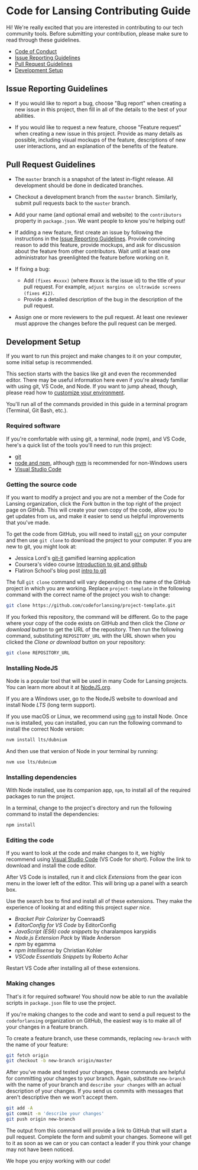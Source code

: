 # Code for Lansing Contributing Guide

Hi! We're really excited that you are interested in contributing to our tech
community tools. Before submitting your contribution, please make sure to read
through these guidelines.

- [Code of Conduct](https://github.com/codeforlansing/project-template/blob/master/.github/CODE_OF_CONDUCT.md)
- [Issue Reporting Guidelines](#issue-reporting-guidelines)
- [Pull Request Guidelines](#pull-request-guidelines)
- [Development Setup](#development-setup)

## Issue Reporting Guidelines

- If you would like to report a bug, choose "Bug report" when creating a new
  issue in this project, then fill in all of the details to the best of your
  abilities.

- If you would like to request a new feature, choose "Feature request" when
  creating a new issue in this project. Provide as many details as possible,
  including visual mockups of the feature, descriptions of new user
  interactions, and an explanation of the benefits of the feature.

## Pull Request Guidelines

- The `master` branch is a snapshot of the latest in-flight release. All
  development should be done in dedicated branches.

- Checkout a development branch from the `master` branch. Similarly, submit pull
  requests back to the `master` branch.

- Add your name (and optional email and website) to the `contributors` property
  in `package.json`. We want people to know you're helping out!

- If adding a new feature, first create an issue by following the instructions
  in the [Issue Reporting Guidelines](#issue-reporting-guidelines).
  Provide convincing reason to add this feature, provide mockups, and ask for
  discussion about the feature from other contributors. Wait until at least one
  administrator has greenlighted the feature before working on it.

- If fixing a bug:
  - Add `(fixes #xxxx)` (where #xxxx is the issue id) to the title of your pull
    request. For example, `adjust margins on ultrawide screens (fixes #12)`.
  - Provide a detailed description of the bug in the description of the pull
    request.

- Assign one or more reviewers to the pull request. At least one reviewer must
  approve the changes before the pull request can be merged.

## Development Setup

If you want to run this project and make changes to it on your computer, some
initial setup is recommended.

This section starts with the basics like git and even the recommended editor.
There may be useful information here even if you're already familiar with
using git, VS Code, and Node. If you want to jump ahead, though, please read how
to [customize your environment](#customizing-your-environment).

You'll run all of the commands provided in this guide in a terminal program
(Terminal, Git Bash, etc.).

### Required software

If you're comfortable with using git, a terminal, node (npm), and VS Code,
here's a quick list of the tools you'll need to run this project:

- [git](https://git-scm.com/downloads)
- [node and npm](https://nodejs.org/), although
  [nvm](https://github.com/nvm-sh/nvm) is recommended for non-Windows users
- [Visual Studio Code](https://code.visualstudio.com/)

### Getting the source code

If you want to modify a project and you are not a member of the Code for Lansing
organization, click the _Fork_ button in the top right of the project page on
GitHub. This will create your own copy of the code, allow you to get updates
from us, and make it easier to send us helpful improvements that you've made.

To get the code from GitHub, you will need to install
[`git`](https://git-scm.com/downloads) on your computer and then use `git clone`
to download the project to your computer. If you are new to git, you might look at:
  - Jessica Lord's [git-it](https://github.com/jlord/git-it-electron) gamified learning application
  - Coursera's video course [Introduction to git and github](https://www.coursera.org/learn/introduction-git-github)
  - Flatiron School's blog post [intro to git](https://flatironschool.com/blog/an-introduction-to-git)

The full `git clone` command will vary depending on the name of the GitHub
project in which you are working. Replace `project-template` in the following
command with the correct name of the project you wish to change:

``` sh
git clone https://github.com/codeforlansing/project-template.git
```

If you forked this repository, the command will be different. Go to the page
where your copy of the code exists on GitHub and then click the _Clone or
download_ button to get the URL of the repository. Then run the following
command, substituting `REPOSITORY_URL` with the URL shown when you clicked the
_Clone or download_ button on your repository:

``` sh
git clone REPOSITORY_URL
```

### Installing NodeJS

Node is a popular tool that will be used in many Code for Lansing projects. You
can learn more about it at [NodeJS.org](https://nodejs.org/).

If you are a Windows user, go to the NodeJS website to download and install Node
_LTS_ (long term support).

If you use macOS or Linux, we recommend using
[`nvm`](https://github.com/nvm-sh/nvm) to install Node. Once `nvm` is installed,
you can installed, you can run the following command to install the correct Node
version:

``` sh
nvm install lts/dubnium
```

And then use that version of Node in your terminal by running:

``` sh
nvm use lts/dubnium
```

### Installing dependencies

With Node installed, use its companion app, `npm`, to install all of the
required packages to run the project.

In a terminal, change to the project's directory and run the following command
to install the dependencies:

``` sh
npm install
```

### Editing the code

If you want to look at the code and make changes to it, we highly recommend
using [Visual Studio Code](https://code.visualstudio.com/) (VS Code for short).
Follow the link to download and install the code editor.

After VS Code is installed, run it and click _Extensions_ from the gear icon
menu in the lower left of the editor. This will bring up a panel with a search
box.

Use the search box to find and install all of these extensions. They make the
experience of looking at and editing this project _super nice_.

- _Bracket Pair Colorizer_ by CoenraadS
- _EditorConfig for VS Code_ by EditorConfig
- _JavaScript (ES6) code snippets_ by charalampos karypidis
- _Node.js Extension Pack_ by Wade Anderson
- _npm_ by egamma
- _npm Intellisense_ by Christian Kohler
- _VSCode Essentials Snippets_ by Roberto Achar

Restart VS Code after installing all of these extensions.

### Making changes

That's it for required software! You should now be able to run the available
scripts in `package.json` file to use the project.

If you're making changes to the code and want to send a pull request to the
`codeforlansing` organization on GitHub, the easiest way is to make all of your
changes in a feature branch.

To create a feature branch, use these commands, replacing `new-branch` with the
name of your feature:

``` sh
git fetch origin
git checkout -b new-branch origin/master
```

After you've made and tested your changes, these commands are helpful for
committing your changes to your branch. Again, substitute `new-branch` with the
name of your branch and `describe your changes` with an actual description of
your changes. If you send us commits with messages that aren't descriptive then
we won't accept them.

``` sh
git add -A
git commit -m 'describe your changes'
git push origin new-branch
```

The output from this command will provide a link to GitHub that will start a
pull request. Complete the form and submit your changes. Someone will get to it
as soon as we can or you can contact a leader if you think your change may not
have been noticed.

We hope you enjoy working with our code!
